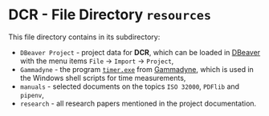 # DCR - File Directory **`resources`**

This file directory contains in its subdirectory:

- `DBeaver Project` - project data for **DCR**, which can be loaded in [DBeaver]() with the menu items `File` -> `Import` -> `Project`,
- `Gammadyne` - the program [`timer.exe`](https://www.gammadyne.com/cmdline.htm#timer) from [Gammadyne](https://www.gammadyne.com/default.htm), which is used in the Windows shell scripts for time measurements,
- `manuals` - selected documents on the topics `ISO 32000`, `PDFlib` and `pipenv`,
- `research` - all research papers mentioned in the project documentation.
